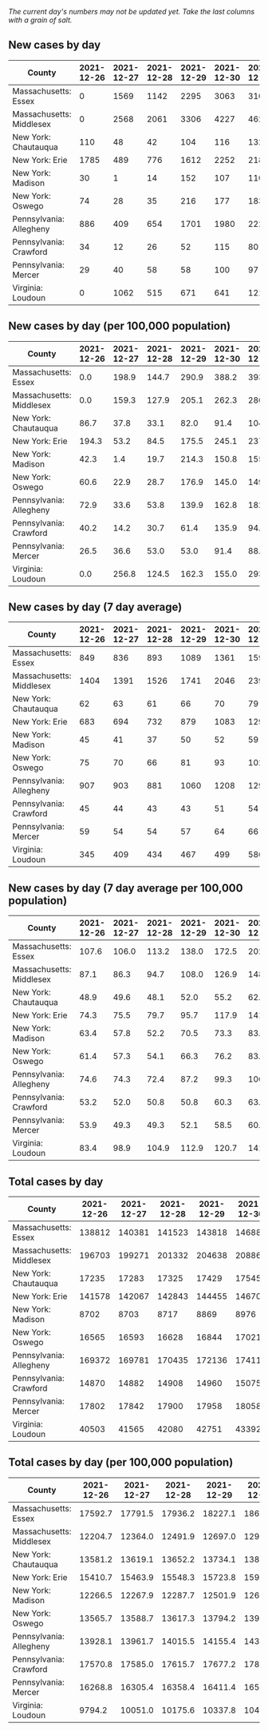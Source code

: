 _The current day's numbers may not be updated yet. Take the last columns with a grain of salt._
## New cases by day

| County | 2021-12-26 | 2021-12-27 | 2021-12-28 | 2021-12-29 | 2021-12-30 | 2021-12-31 | 2022-01-01 |
| --- | --- | --- | --- | --- | --- | --- | --- |
| Massachusetts: Essex | 0 | 1569 | 1142 | 2295 | 3063 | 3106 |  |
| Massachusetts: Middlesex | 0 | 2568 | 2061 | 3306 | 4227 | 4621 |  |
| New York: Chautauqua | 110 | 48 | 42 | 104 | 116 | 132 |  |
| New York: Erie | 1785 | 489 | 776 | 1612 | 2252 | 2182 |  |
| New York: Madison | 30 | 1 | 14 | 152 | 107 | 110 |  |
| New York: Oswego | 74 | 28 | 35 | 216 | 177 | 183 |  |
| Pennsylvania: Allegheny | 886 | 409 | 654 | 1701 | 1980 | 2220 |  |
| Pennsylvania: Crawford | 34 | 12 | 26 | 52 | 115 | 80 |  |
| Pennsylvania: Mercer | 29 | 40 | 58 | 58 | 100 | 97 |  |
| Virginia: Loudoun | 0 | 1062 | 515 | 671 | 641 | 1215 |  |

## New cases by day (per 100,000 population)

| County | 2021-12-26 | 2021-12-27 | 2021-12-28 | 2021-12-29 | 2021-12-30 | 2021-12-31 | 2022-01-01 |
| --- | --- | --- | --- | --- | --- | --- | --- |
| Massachusetts: Essex | 0.0 | 198.9 | 144.7 | 290.9 | 388.2 | 393.6 |  |
| Massachusetts: Middlesex | 0.0 | 159.3 | 127.9 | 205.1 | 262.3 | 286.7 |  |
| New York: Chautauqua | 86.7 | 37.8 | 33.1 | 82.0 | 91.4 | 104.0 |  |
| New York: Erie | 194.3 | 53.2 | 84.5 | 175.5 | 245.1 | 237.5 |  |
| New York: Madison | 42.3 | 1.4 | 19.7 | 214.3 | 150.8 | 155.1 |  |
| New York: Oswego | 60.6 | 22.9 | 28.7 | 176.9 | 145.0 | 149.9 |  |
| Pennsylvania: Allegheny | 72.9 | 33.6 | 53.8 | 139.9 | 162.8 | 182.6 |  |
| Pennsylvania: Crawford | 40.2 | 14.2 | 30.7 | 61.4 | 135.9 | 94.5 |  |
| Pennsylvania: Mercer | 26.5 | 36.6 | 53.0 | 53.0 | 91.4 | 88.6 |  |
| Virginia: Loudoun | 0.0 | 256.8 | 124.5 | 162.3 | 155.0 | 293.8 |  |

## New cases by day (7 day average)

| County | 2021-12-26 | 2021-12-27 | 2021-12-28 | 2021-12-29 | 2021-12-30 | 2021-12-31 | 2022-01-01 |
| --- | --- | --- | --- | --- | --- | --- | --- |
| Massachusetts: Essex | 849 | 836 | 893 | 1089 | 1361 | 1596 |  |
| Massachusetts: Middlesex | 1404 | 1391 | 1526 | 1741 | 2046 | 2398 |  |
| New York: Chautauqua | 62 | 63 | 61 | 66 | 70 | 79 |  |
| New York: Erie | 683 | 694 | 732 | 879 | 1083 | 1299 |  |
| New York: Madison | 45 | 41 | 37 | 50 | 52 | 59 |  |
| New York: Oswego | 75 | 70 | 66 | 81 | 93 | 102 |  |
| Pennsylvania: Allegheny | 907 | 903 | 881 | 1060 | 1208 | 1299 |  |
| Pennsylvania: Crawford | 45 | 44 | 43 | 43 | 51 | 54 |  |
| Pennsylvania: Mercer | 59 | 54 | 54 | 57 | 64 | 66 |  |
| Virginia: Loudoun | 345 | 409 | 434 | 467 | 499 | 586 |  |

## New cases by day (7 day average per 100,000 population)

| County | 2021-12-26 | 2021-12-27 | 2021-12-28 | 2021-12-29 | 2021-12-30 | 2021-12-31 | 2022-01-01 |
| --- | --- | --- | --- | --- | --- | --- | --- |
| Massachusetts: Essex | 107.6 | 106.0 | 113.2 | 138.0 | 172.5 | 202.3 |  |
| Massachusetts: Middlesex | 87.1 | 86.3 | 94.7 | 108.0 | 126.9 | 148.8 |  |
| New York: Chautauqua | 48.9 | 49.6 | 48.1 | 52.0 | 55.2 | 62.3 |  |
| New York: Erie | 74.3 | 75.5 | 79.7 | 95.7 | 117.9 | 141.4 |  |
| New York: Madison | 63.4 | 57.8 | 52.2 | 70.5 | 73.3 | 83.2 |  |
| New York: Oswego | 61.4 | 57.3 | 54.1 | 66.3 | 76.2 | 83.5 |  |
| Pennsylvania: Allegheny | 74.6 | 74.3 | 72.4 | 87.2 | 99.3 | 106.8 |  |
| Pennsylvania: Crawford | 53.2 | 52.0 | 50.8 | 50.8 | 60.3 | 63.8 |  |
| Pennsylvania: Mercer | 53.9 | 49.3 | 49.3 | 52.1 | 58.5 | 60.3 |  |
| Virginia: Loudoun | 83.4 | 98.9 | 104.9 | 112.9 | 120.7 | 141.7 |  |

## Total cases by day

| County | 2021-12-26 | 2021-12-27 | 2021-12-28 | 2021-12-29 | 2021-12-30 | 2021-12-31 | 2022-01-01 |
| --- | --- | --- | --- | --- | --- | --- | --- |
| Massachusetts: Essex | 138812 | 140381 | 141523 | 143818 | 146881 | 149987 |  |
| Massachusetts: Middlesex | 196703 | 199271 | 201332 | 204638 | 208865 | 213486 |  |
| New York: Chautauqua | 17235 | 17283 | 17325 | 17429 | 17545 | 17677 |  |
| New York: Erie | 141578 | 142067 | 142843 | 144455 | 146707 | 148889 |  |
| New York: Madison | 8702 | 8703 | 8717 | 8869 | 8976 | 9086 |  |
| New York: Oswego | 16565 | 16593 | 16628 | 16844 | 17021 | 17204 |  |
| Pennsylvania: Allegheny | 169372 | 169781 | 170435 | 172136 | 174116 | 176336 |  |
| Pennsylvania: Crawford | 14870 | 14882 | 14908 | 14960 | 15075 | 15155 |  |
| Pennsylvania: Mercer | 17802 | 17842 | 17900 | 17958 | 18058 | 18155 |  |
| Virginia: Loudoun | 40503 | 41565 | 42080 | 42751 | 43392 | 44607 |  |

## Total cases by day (per 100,000 population)

| County | 2021-12-26 | 2021-12-27 | 2021-12-28 | 2021-12-29 | 2021-12-30 | 2021-12-31 | 2022-01-01 |
| --- | --- | --- | --- | --- | --- | --- | --- |
| Massachusetts: Essex | 17592.7 | 17791.5 | 17936.2 | 18227.1 | 18615.3 | 19008.9 |  |
| Massachusetts: Middlesex | 12204.7 | 12364.0 | 12491.9 | 12697.0 | 12959.3 | 13246.0 |  |
| New York: Chautauqua | 13581.2 | 13619.1 | 13652.2 | 13734.1 | 13825.5 | 13929.5 |  |
| New York: Erie | 15410.7 | 15463.9 | 15548.3 | 15723.8 | 15968.9 | 16206.5 |  |
| New York: Madison | 12266.5 | 12267.9 | 12287.7 | 12501.9 | 12652.8 | 12807.8 |  |
| New York: Oswego | 13565.7 | 13588.7 | 13617.3 | 13794.2 | 13939.2 | 14089.1 |  |
| Pennsylvania: Allegheny | 13928.1 | 13961.7 | 14015.5 | 14155.4 | 14318.2 | 14500.8 |  |
| Pennsylvania: Crawford | 17570.8 | 17585.0 | 17615.7 | 17677.2 | 17813.0 | 17907.6 |  |
| Pennsylvania: Mercer | 16268.8 | 16305.4 | 16358.4 | 16411.4 | 16502.8 | 16591.4 |  |
| Virginia: Loudoun | 9794.2 | 10051.0 | 10175.6 | 10337.8 | 10492.8 | 10786.6 |  |

